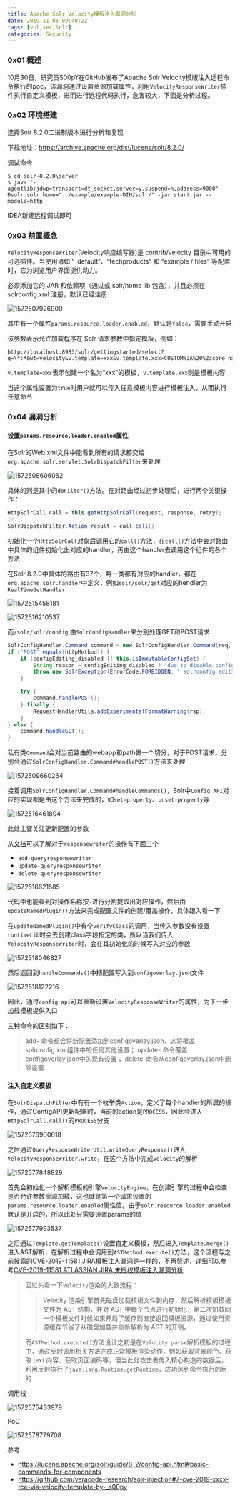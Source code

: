 ```yaml
---
title: Apache Solr Velocity模板注入漏洞分析
date: 2019-11-05 09:40:22
tags: [vul,sec,Solr]
categories: Security
---
```


<script src="https://blog-1252261399.cos-website.ap-beijing.myqcloud.com/pangu.js"></script>
### 0x01 概述

10月30日，研究员S00pY在GitHub发布了Apache Solr Velocity模版注入远程命令执行的poc，该漏洞通过设置资源加载属性，利用`VelocityResponseWriter`插件执行自定义模板，进而进行远程代码执行，危害较大，下面是分析过程。

### 0x02 环境搭建

选择Solr 8.2.0二进制版本进行分析和复现

下载地址：<https://archive.apache.org/dist/lucene/solr/8.2.0/>

调试命令

```shell
$ cd solr-8.2.0\server
$ java "-agentlib:jdwp=transport=dt_socket,server=y,suspend=n,address=9000" -Dsolr.solr.home="../example/example-DIH/solr/" -jar start.jar --module=http
```

IDEA新建远程调试即可

### 0x03 前置概念

`VelocityResponseWriter`(Velocity响应编写器)是 contrib/velocity 目录中可用的可选插件。当使用诸如 “_default”、“techproducts” 和 “example / files” 等配置时，它为浏览用户界面提供动力。

必须添加它的 JAR 和依赖项（通过<lib>或 solr/home lib 包含），并且必须在 solrconfig.xml 注册，默认已经注册

![1572507926900](https://blog-1252261399.cos.ap-beijing.myqcloud.com/images/1572507926900.png)

其中有一个属性`params.resource.loader.enabled`，默认是`false`，需要手动开启

该参数表示允许加载程序在 Solr 请求参数中指定模板，例如：

```
http://localhost:8983/solr/gettingstarted/select?q=\*:*&wt=velocity&v.template=xxx&v.template.xxx=CUSTOM%3A%20%23core_name
```

`v.template=xxx`表示创建一个名为“xxx”的模板，`v.template.xxx`则是模板内容

当这个属性设置为`true`时用户就可以传入任意模板内容进行模板注入，从而执行任意命令

### 0x04 漏洞分析

#### 设置`params.resource.loader.enabled`属性

在Solr的Web.xml文件中能看到所有的请求都交给`org.apache.solr.servlet.SolrDispatchFilter`来处理

![1572508606062](https://blog-1252261399.cos.ap-beijing.myqcloud.com/images/1572508606062.png)

具体的则是其中的`doFilter()`方法。在对路由经过初步处理后，进行两个关键操作：

```java
HttpSolrCall call = this.getHttpSolrCall(request, response, retry);
//...
SolrDispatchFilter.Action result = call.call();
```

初始化一个`HttpSolrCall`对象后调用它的`call()`方法，在`call()`方法中会对路由中具体的组件初始化出对应的handler，再由这个handler去调用这个组件的各个方法

在Solr 8.2.0中具体的路由有37个，每一类都有对应的handler，都在`org.apache.solr.handler`中定义，例如`solr/solr/get`对应的hendler为`RealTimeGetHandler`

![1572515458181](https://blog-1252261399.cos.ap-beijing.myqcloud.com/images/1572515458181.png)

![1572516210537](https://blog-1252261399.cos.ap-beijing.myqcloud.com/images/1572516210537.png)

而`/solr/solr/config` 由`SolrConfigHandler`来分别处理GET和POST请求

```java
SolrConfigHandler.Command command = new SolrConfigHandler.Command(req, rsp, httpMethod);
if ("POST".equals(httpMethod)) {
    if (configEditing_disabled || this.isImmutableConfigSet) {
        String reason = configEditing_disabled ? "due to disable.configEdit" : "because ConfigSet is immutable";
        throw new SolrException(ErrorCode.FORBIDDEN, " solrconfig editing is not enabled " + reason);
    }

    try {
        command.handlePOST();
    } finally {
        RequestHandlerUtils.addExperimentalFormatWarning(rsp);
    }
} else {
    command.handleGET();
}
```

私有类`Command`会对当前路由的webapp和path做一个切分，对于POST请求，分别会通过`SolrConfigHandler.Command#handlePOST()`方法来处理

![1572509660264](https://blog-1252261399.cos.ap-beijing.myqcloud.com/images/1572509660264.png)

接着调用`SolrConfigHandler.Command#handleCommands()`，Solr中`Config API`对应的实现都是由这个方法来完成的，如`set-property`、`unset-property`等

![1572516461804](https://blog-1252261399.cos.ap-beijing.myqcloud.com/images/1572516461804.png)

此处主要关注更新配置的参数

从[文档](https://lucene.apache.org/solr/guide/8_2/config-api.html#basic-commands-for-components)可以了解对于`responsewriter`的操作有下面三个

- `add-queryresponsewriter`
- `update-queryresponsewriter`
- `delete-queryresponsewriter`

![1572516621585](https://blog-1252261399.cos.ap-beijing.myqcloud.com/images/1572516621585.png)

代码中也能看到对操作名称按`-`进行分割提取出对应操作，然后由`updateNamedPlugin()`方法来完成配置文件的创建/覆盖操作，具体跟入看一下

在`updateNamedPlugin()`中有个`verifyClass`的调用，当传入参数没有设置`runtimeLib`时会去创建class字段指定的类，所以当我们传入`VelocityResponseWriter`时，会在其初始化的时候写入对应的参数

![1572518046827](https://blog-1252261399.cos.ap-beijing.myqcloud.com/images/1572518046827.png)

然后返回到`handleCommands()`中把配置写入到`configoverlay.json`文件

![1572518122216](https://blog-1252261399.cos.ap-beijing.myqcloud.com/images/1572518122216.png)

因此，通过`config api`可以重新设置`VelocityResponseWriter`的属性，为下一步加载模板提供入口

三种命令的区别如下：

> add- 命令都会将新配置添加到configoverlay.json，这将覆盖solrconfig.xml组件中的任何其他设置；
> update- 命令覆盖configoverlay.json中的现有设置；
> delete-命令从configoverlay.json中删除设置



#### 注入自定义模板

在`SolrDispatchFilter`中有有一个枚举类`Action`，定义了每个handler的所属的操作，通过ConfigAPI更新配置时，当前的action是`PROCESS`，因此会进入`HttpSolrCall.call()`的`PROCESS`分支

![1572576900618](https://blog-1252261399.cos.ap-beijing.myqcloud.com/images/1572576900618.png)

之后通过`QueryResponseWriterUtil.writeQueryResponse()`进入`VelocityResponseWriter.write`，在这个方法中完成`Velocity`的解析

![1572577848829](https://blog-1252261399.cos.ap-beijing.myqcloud.com/images/1572577848829.png)

首先会初始化一个解析模板的引擎`VelocityEngine`，在创建引擎的过程中会检查是否允许参数资源加载，这也就是第一个请求设置的`params.resource.loader.enabled`属性值。由于`solr.resource.loader.enabled`默认是开启的，所以此处只需要设置params的值

![1572577993537](https://blog-1252261399.cos.ap-beijing.myqcloud.com/images/1572577993537.png)

之后通过`Template.getTemplate()`设置自定义模板，然后进入`Template.merge()`进入AST解析，在解析过程中会调用到`ASTMethod.execute()`方法，这个流程与之前披露的CVE-2019-11581 JIRA模板注入漏洞是一样的，不再赘述，详细可以参考[CVE-2019-11581 ATLASSIAN JIRA 未授权模板注入漏洞分析](https://kylingit.com/blog/cve-2019-11581-atlassian-jira%E6%9C%AA%E6%8E%88%E6%9D%83%E6%A8%A1%E6%9D%BF%E6%B3%A8%E5%85%A5%E6%BC%8F%E6%B4%9E%E5%88%86%E6%9E%90/)

>回过头看一下`Velocity`渲染的大致流程：
>
>> Velocity 渲染引擎首先磁盘加载模板文件到内存，然后解析模板模板文件为 AST 结构，并对 AST 中每个节点进行初始化，第二次加载同一个模板文件时候如果开启了缓存则直接返回模板资源，通过使用资源缓存节省了从磁盘加载并重新解析为 AST 的开销。
>
>而`ASTMethod.execute()`方法设计之初是在`Velocity parse`解析模板的过程中，通过反射调用相关方法完成正常模板渲染动作，例如获取背景颜色、获取 text 内容、获取页面编码等，但当此处攻击者传入精心构造的数据后，利用反射执行了`java.lang.Runtime.getRuntime`，成功达到命令执行的目的

调用栈

![1572575433979](https://blog-1252261399.cos.ap-beijing.myqcloud.com/images/1572575433979.png)

PoC

![1572578779708](https://blog-1252261399.cos.ap-beijing.myqcloud.com/images/1572578779708.png)



参考

- https://lucene.apache.org/solr/guide/8_2/config-api.html#basic-commands-for-components
- https://github.com/veracode-research/solr-injection#7-cve-2019-xxxx-rce-via-velocity-template-by-_s00py



<script>pangu.spacingPage();</script>




